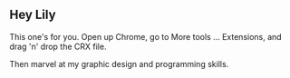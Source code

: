 ## Hey Lily
This one's for you. Open up Chrome, go to More tools ... Extensions, and drag 'n' drop the CRX file.

Then marvel at my graphic design and programming skills.
